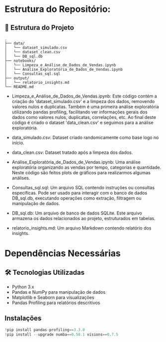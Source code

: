 # Estrutura do Repositório:

## 📁 Estrutura do Projeto
```
.
├── data/
│   └── dataset_simulado.csv
│   └── dataset_clean.csv
│   └── DB_sql.db
├── notebooks/
│   └── Limpeza_e_Análise_de_Dados_de_Vendas.ipynb
│   └── Análise_Exploratória_de_Dados_de_Vendas.ipynb
│   └── Consultas_sql.sql
├── output/
│   └── relatorio_insights.md
└── README.md
```

- Limpeza_e_Análise_de_Dados_de_Vendas.ipynb:
Este código contém a criação do 'dataset_simulado.csv' e a limpeza dos dados, removendo valores nulos e duplicatas. Também é uma primeira análise exploratória utilizando pandas profiling, facilitando ver informações gerais dos dados como valores nulos, duplicatas, correlações, etc.
Ao final deste código é criado o dataset 'data_clean.csv' e seguimos para a análise exploratória.

- data_simulado.csv:
Dataset criado randomicamente como base logo no início.

- data_clean.csv:
Dataset tratado após a limpeza dos dados.

- Análise_Exploratória_de_Dados_de_Vendas.ipynb:
Uma análise exploratória organizando as vendas por tempo, categorias e quantidade. Neste código são feitos plots de gráficos para realizarmos algumas análises.

- Consultas_sql.sql:
Um arquivo SQL contendo instruções ou consultas específicas. Pode ser usado para interagir com o banco de dados DB_sql.db, executando operações como extração, filtragem ou manipulação de dados.

- DB_sql.db:
Um arquivo de banco de dados SQLite. Este arquivo armazena os dados relacionados ao projeto, estruturados em tabelas.

- relatorio_insights.md:
Um arquivo Markdown contendo relatório dos insights.

# Dependências Necessárias
## 🛠 Tecnologias Utilizadas
- Python 3.x
- Pandas e NumPy para manipulação de dados
- Matplotlib e Seaborn para visualizações
- Pandas Profiling para relatórios descritivos

## Instalações
  ```python
  !pip install pandas-profiling==3.3.0
  !pip install --upgrade numba==0.58.1 visions==0.7.5
  ```
